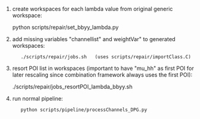 1. create workspaces for each lambda value from original generic workspace:

   	  python scripts/repair/set_bbyy_lambda.py


2. add missing variables "channellist" and weightVar" to generated workspaces:

       	  ./scripts/repair/jobs.sh   (uses scripts/repair/importClass.C)


3. resort POI list in workspaces (important to have "mu_hh" as first POI for later rescaling since combination framework always uses the first POI):

   	  ./scripts/repair/jobs_resortPOI_lambda_bbyy.sh


4. run normal pipeline:

       	  python scripts/pipeline/processChannels_DPG.py
